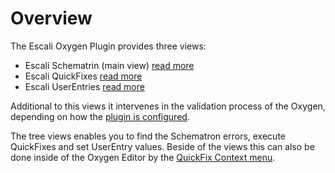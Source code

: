 # Overview

The Escali Oxygen Plugin provides three views:

- Escali Schematrin (main view) [read more](views/Main.md)
- Escali QuickFixes [read more](views/QuickFixes.md)
- Escali UserEntries [read more](views/UserEntries.md)

Additional to this views it intervenes in the validation process of the Oxygen, depending on how the [plugin is configured](Configuration.md).

The tree views enables you to find the Schematron errors, execute QuickFixes and set UserEntry values. Beside of the views this can also be done inside of the Oxygen Editor by the [QuickFix Context menu](ContextMenu.md).